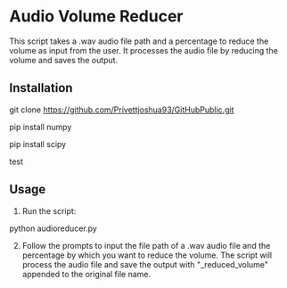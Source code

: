 # Audio Volume Reducer

This script takes a .wav audio file path and a percentage to reduce the volume as input from the user. It processes the audio file by reducing the volume and saves the output.


## Installation


git clone https://github.com/Privettjoshua93/GitHubPublic.git

pip install numpy

pip install scipy

test



## Usage

1. Run the script:

python audioreducer.py




2. Follow the prompts to input the file path of a .wav audio file and the percentage by which you want to reduce the volume. The script will process the audio file and save the output with "_reduced_volume" appended to the original file name.


